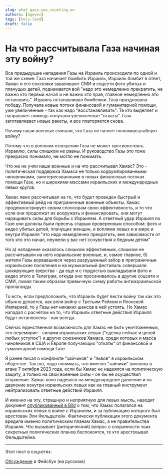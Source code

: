 ```yaml
---
slug: what_gaza_was_counting_on
authors: [ageyev]
tags: [holy-land]
draft: false 
---
```


# На что рассчитывала Газа начиная эту войну?

Все предыдущие нападения Газы на Израиль происходили по одной и той же схеме: Газа начинает бомбить Израиль, Израиль бомбит в ответ, Хамас и его союзники заваливают СМИ и соцсети фото убитых и плачущих детей, поднимается вой "надо это немедленно прекратить, не важно кто первый начал и не важно кто прав, главное немедленно это остановить". Израиль останавливал бомбежки. Газа праздновала победу. Получала новые потоки финансовой и гуманитарной помощи, уже увеличенные - так как надо "восстанавливать". Те кто выделяет и направляет помощь получали увеличенные "откаты". Газа заготавливает новые ракеты, и все повторяется снова.

Почему наши военные считали, что Газа не начнет полномасштабную войну? 

<!--truncate--> 

Потому что в военном отношении Газа не может противостоять Израилю, силы слишком не равны. И руководство Газы это тоже прекрасно понимало, не могло не понимать.

Что же не учли наши военные и на что рассчитывал Хамас?
Это - политическая поддержка Хамаса не только коррумпированными чиновниками, заинтересованными в новых финансовых потоках помощи Газе, но и широкими массами израильских и международных левых кругов.

Хамас явно рассчитывал на то, что будет проведен быстрый и эффективный рейд на приграничные военные объекты. Хамас продемонстрирует своим спонсорам свою эффективность, и то что если они продолжат их вооружать и финансировать, они могут наращивать силы для борьбы с Израилем. А ответный удар Израиля по Газе они должны были пресечь старым проверенным способом: фото и видео убитых детей, плачущих женщин, и воплями левых и в мире и внутри Израиля "это надо немедленно прекратить, вне зависимости от того кто это начал, неужели у вас нет сочувствия к бедным детям"

Но а) нападение оказалось слишком эффективным, слишком не рассчитывали на него израильские военные, и, самое главное, б) жители Газы ворвавшиеся через разрушенный забор в приграничные израильские поселения и на музыкальный фестиваль совершали шокирующие зверства - да еще и с гордостью выкладывали фото и видео этого в Телеграм, откуда оно просачивалось в другие соцсети и СМИ, ломая таким образом привычную схему работы антиизраильской пропаганды.

То есть, если предположить, что Израиль будет вести войну так как это обычно делается, как вели войну с Третьим Рейхом и Японской Империей, то у Газы нет никаких шансов в ней устоять. Но Хамас нападал с расчётом на то, что Израиль ответные действия Израиля будут остановлены - как всегда.

Сейчас единственная возможность для Хамас не быть уничтоженным, это перемирие - силами израильских левых ("сделка сейчас и ценой любых уступок") и других союзников Хамаса, среди которых и масса чиновников в США и Европе получающих "откаты" от финансовой и гуманитарной помощи Газе.

Я ранее писал о конфликте "зайчиков" и "львов" в израильском обществе. Так вот, надо понимать, что именно "зайчики" виновны в атаке 7 октября 2023 года, если бы Хамас не надеялся на политическую защиту, а только на свои военные силы - он бы не осуществил вторжение. Хамас явно надеялся на международное давление и на давление изнутри израильских левых как на главный инструмент нейтрализовать ответные действий Израиля.

И именно на эту, страшную и неприятную для левых мысль, наводит документ [опубликованный в Bild](https://www.bild.de/politik/inland/bild-exklusiv-zum-schaudern-das-plant-der-hamas-chef-mit-den-geiseln-66d98503c0fd674dd9f5d092) о том, что Хамас полагался на израильских левых в войне с Израилем, и за публикацию которого был арестован Эли Фельдштейн. Фактически публикация этого документа вредила именно политическим планам Хамас, а не правительства Израиля. Что вызывает (риторический) вопрос о сохранности чьих секретных политических планов беспокоятся, те кто арестовывал Фельдштейна.

--- 

Этот пост в соцсетях: 

[Обсуждение](https://www.facebook.com/viktor.ageyev/posts/pfbid0kZo6yBFCYmVJHoh8Z3KzBZLg8a5KamiQAh65o1gFGPC32yTzzCHjTg9A2stxfoqGl) в Фейсбук (на русском)


--- 
